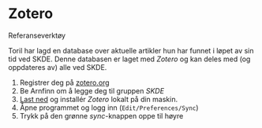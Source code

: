 # Zotero

Referanseverktøy

Toril har lagd en database over aktuelle artikler hun har funnet i løpet av sin tid ved SKDE. Denne databasen er laget med *Zotero* og kan deles med (og oppdateres av) alle ved SKDE.

1. Registrer deg på [zotero.org](https://www.zotero.org/user/register/)
2. Be Arnfinn om å legge deg til gruppen *SKDE*
3. [Last ned](https://www.zotero.org/download/) og installér *Zotero* lokalt på din maskin.
4. Åpne programmet og logg inn (`Edit/Preferences/Sync`)
5. Trykk på den grønne *sync*-knappen oppe til høyre



